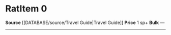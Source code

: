 ﻿---
id: '1692'
item_category: Animals and Gear
item_subcategory: Animals
level: '0'
name: Rat
price: 1 sp
rarity: Common
source: '[[DATABASE/source/Travel Guide|Travel Guide]]'
subcategory: animalgear
type: Item

---
# Rat<span class="item-type">Item 0</span>

**Source** [[DATABASE/source/Travel Guide|Travel Guide]]
**Price** 1 sp+
**Bulk** —

---